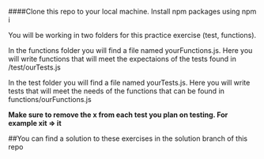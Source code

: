 ####Clone this repo to your local machine. Install npm packages using npm i

You will be working in two folders for this practice exercise (test, functions).

In the functions folder you will find a file named yourFunctions.js. Here you will write functions that will meet the expectaions of the tests found in /test/ourTests.js

In the test folder you will find a file named yourTests.js. Here you will write tests that will meet the needs of the functions that can be found in functions/ourFunctions.js


**Make sure to remove the x from each test you plan on testing. For example xit => it**

##You can find a solution to these exercises in the solution branch of this repo
